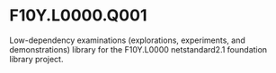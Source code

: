 # F10Y.L0000.Q001
Low-dependency examinations (explorations, experiments, and demonstrations) library for the F10Y.L0000 netstandard2.1 foundation library project.